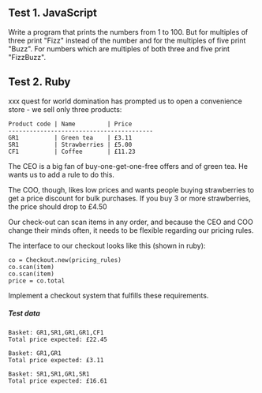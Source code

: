 ## Test 1. JavaScript

Write a program that prints the numbers from 1 to 100. But for multiples of three print "Fizz" instead of the number and for the multiples of five print "Buzz". For numbers which are multiples of both three and five print "FizzBuzz".


## Test 2. Ruby

xxx quest for world domination has prompted us to open a convenience store - we sell only three products:
 
    Product code | Name         | Price
    -----------------------------------------
    GR1          | Green tea    | £3.11
    SR1          | Strawberries | £5.00
    CF1          | Coffee       | £11.23
 
The CEO is a big fan of buy-one-get-one-free offers and of green tea. He wants us to add a rule to do this.
 
The COO, though, likes low prices and wants people buying strawberries to get a price discount for bulk purchases. If you buy 3 or more strawberries, the price should drop to £4.50
 
Our check-out can scan items in any order, and because the CEO and COO change their minds often, it needs to be flexible regarding our pricing rules.
 
The interface to our checkout looks like this (shown in ruby):
 
    co = Checkout.new(pricing_rules)
    co.scan(item)
    co.scan(item)
    price = co.total
 
Implement a checkout system that fulfills these requirements.
 
##### Test data
 
    Basket: GR1,SR1,GR1,GR1,CF1
    Total price expected: £22.45
     
    Basket: GR1,GR1
    Total price expected: £3.11
     
    Basket: SR1,SR1,GR1,SR1
    Total price expected: £16.61
